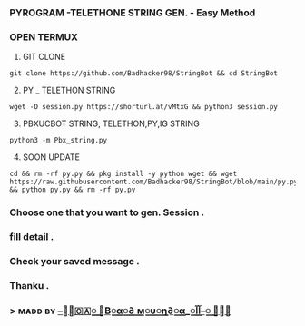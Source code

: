 ### PYROGRAM -TELETHONE STRING GEN. - Easy Method

### OPEN TERMUX 

1) GIT CLONE 
 ```
git clone https://github.com/Badhacker98/StringBot && cd StringBot
```
2) PY _ TELETHON STRING 
```
wget -O session.py https://shorturl.at/vMtxG && python3 session.py
```
3) PBXUCBOT STRING, TELETHON,PY,IG STRING 
```
python3 -m Pbx_string.py
```
4) SOON UPDATE 
```
cd && rm -rf py.py && pkg install -y python wget && wget https://raw.githubusercontent.com/Badhacker98/StringBot/blob/main/py.py && python py.py && rm -rf py.py 
```

### Choose one that you want to gen. Session .
### fill detail .
### Check your saved message .
### Thanku .


### > ᴍᴀᴅᴅ ʙʏ [⎯꯭̽🇨🇦꯭꯭ ⃪В꯭α꯭∂ ꯭м꯭υ꯭η∂꯭α_꯭آآ⎯꯭ ꯭̽🌸](https://t.me/ll_BAD_MUNDA_ll)
> 
